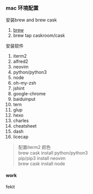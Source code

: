 ### mac 环境配置

安装brew and brew cask

1. [ brew ](http://brew.sh/index_zh-cn.html)
2. brew tap caskroom/cask

安装软件

1. iterm2
2. alfred2
3. neovim
4. python/python3
5. node
6. oh-my-zsh
7. jshint
8. google-chrome
9. baiduinput
10. tern
11. glup
12. hexo
13. charles
14. cheatsheet
15. dash
16. licecap

> 配置iterm2 颜色    
> brew cask install python/python3    
> pip/pip3 install neovim    
> brew cask install node    

#### work

fekit
